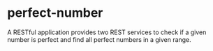 # perfect-number
A RESTful application provides two REST services to check if a given number is perfect and find all perfect numbers in a given range.
